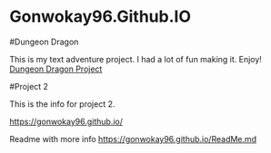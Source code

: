 # Gonwokay96.Github.IO

#Dungeon Dragon

This is my text adventure project. I had a lot of fun making it. Enjoy!
[Dungeon Dragon Project](https://github.com/Gonwokay96/Dungeon_Dragon_Dwah)

#Project 2

This is the info for project 2.

https://gonwokay96.github.io/

Readme with more info https://gonwokay96.github.io/ReadMe.md
